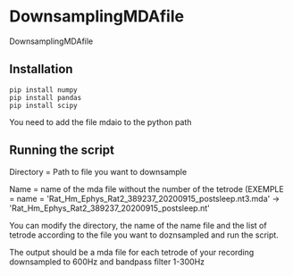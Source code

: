 # DownsamplingMDAfile
DownsamplingMDAfile
## Installation 



```
pip install numpy
pip install pandas
pip install scipy
```

You need to add the file mdaio to the python path

## Running the script
Directory = Path to file you want to downsample

Name = name of the mda file without the number of the tetrode (EXEMPLE = name = 'Rat_Hm_Ephys_Rat2_389237_20200915_postsleep.nt3.mda' -> 'Rat_Hm_Ephys_Rat2_389237_20200915_postsleep.nt'

You can modify the directory, the name of the name file and the list of tetrode according to the file you want to doznsampled and run the script.


The output should be a mda file for each tetrode of your recording downsampled to 600Hz and bandpass filter 1-300Hz
